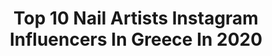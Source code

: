 ---
title: Top 10 Nail Artists Instagram Influencers In Greece In 2020
description: >-
  Find top nail artists Instagram influencers in Greece in 2020. Most popular hashtags: #menoumespiti #quarantine #2020 #happyeaster.
platform: Instagram
profiles:
  - username: "_bella_mary"
    fullname: >-
      𝑩𝒆𝒍𝒍𝒂 𝑴𝒂𝒓𝒚 🌺
    location: "Greece"
    followers: 10336
    engagement: 857
    commentsToLikes: 0.936444
    id: ckap4zf0b9hzd0i78kgfz6a8e
    verified: false
    hashtags: "#ilovemyjob, #sephoragreece, #breakfast, #goodmorning"
  - username: "melina_desaki"
    fullname: >-
      Melina | Desaki💋🎧
    location: "Greece"
    followers: 8317
    engagement: 1018
    commentsToLikes: 0.012106
    id: ck15qh19u2suh0i19rovxqjaq
    verified: false
    hashtags: "#artemida, #sushilovers, #alwaystogether, #nightthoughts"
  - username: "eskenazisara"
    fullname: >-
      Sara Eskenazi
    location: "Greece"
    followers: 146216
    engagement: 382
    commentsToLikes: 0.025806
    id: ck5pvib21i0f00i11q6gt46bs
    verified: false
    hashtags: "#moments, #beyou, #nailart, #friends4ever"
  - username: "mariavinails"
    fullname: >-
      nails • art
    location: "Greece"
    followers: 21680
    engagement: 1695
    commentsToLikes: 0.011882
    id: ck6uacnpc2t890j719ne3zf8k
    verified: false
    hashtags: "#zebranails, #crystalnails, #hypebeast, #naildesigner"
  - username: "black_velour"
    fullname: >-
      B L A C K   V E L O U R
    location: "Greece"
    followers: 51053
    engagement: 1336
    commentsToLikes: 0.006072
    id: ck13a5xunorwc0i19hc5fde23
    verified: false
    hashtags: "#makeupgreece, #sugarnails, #plussizes, #birthday"
  - username: "panoskallitsis"
    fullname: >-
      Panos Kallitsis
    location: "Greece"
    followers: 51494
    engagement: 319
    commentsToLikes: 0.020863
    id: ck13d20ec39ic0i19pbbu1m0k
    verified: false
    hashtags: "#grateful, #goodvibes, #haircuts, #love"
  - username: "alexiazaradouka"
    fullname: >-
      Alexia Zaradouka
    location: "Greece"
    followers: 36304
    engagement: 319
    commentsToLikes: 0.341647
    id: ck0twck3jew3t0i19hp4vee2e
    verified: false
    hashtags: "#relax, #catsofinstagram, #braidstyles, #weleda"
  - username: "sofia_alatza"
    fullname: >-
      Ｓｏｆíａ　Ａｌａｔｚá
    location: "Greece"
    followers: 27360
    engagement: 664
    commentsToLikes: 0.026470
    id: ck8t0b5qdrgqj0j78979s15bk
    verified: false
    hashtags: "#jesuschrist, #quarantine, #greekindependenceday, #blessed"
  - username: "greekreporter"
    fullname: >-
      Greek Reporter
    location: "Greece"
    followers: 29928
    engagement: 320
    commentsToLikes: 0.023338
    id: ck5qbht4olopx0i11s07joe55
    verified: false
    hashtags: "#moonlovers, #summervibes, #hill, #leadership"
---